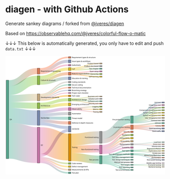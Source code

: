 # diagen - with Github Actions
Generate sankey diagrams / forked from [@jveres/diagen](https://github.com/jveres/diagen)

Based on https://observablehq.com/@jveres/colorful-flow-o-matic

↓↓↓ This below is automatically generated, you only have to edit and push `data.txt` ↓↓↓

<img align="left" src="https://github.com/jveres/diagen-QA/blob/main/chart.svg?raw=true" />
